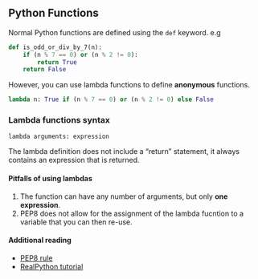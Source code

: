## Python Functions

Normal Python functions are defined using the `def` keyword.
e.g

```py
def is_odd_or_div_by_7(n):
    if (n % 7 == 0) or (n % 2 != 0):
        return True
    return False
```

However, you can use lambda functions to define **anonymous** functions.

```py
lambda n: True if (n % 7 == 0) or (n % 2 != 0) else False
```

### Lambda functions syntax

```
lambda arguments: expression
```

The lambda definition does not include a “return” statement, it always contains an expression that is returned.

#### Pitfalls of using lambdas
1. The function can have any number of arguments, but only **one expression**.
1. PEP8 does not allow for the assignment of the lambda fucntion to a variable that you can then re-use.


#### Additional reading
- [PEP8 rule](https://www.flake8rules.com/rules/E731.html)
- [RealPython tutorial](https://realpython.com/python-lambda/)
